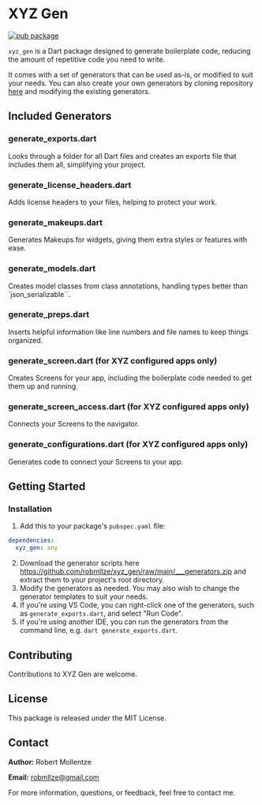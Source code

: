# XYZ Gen

[![pub package](https://img.shields.io/pub/v/xyz_gen.svg)](https://pub.dev/packages/xyz_gen)

`xyz_gen` is a Dart package designed to generate boilerplate code, reducing the amount of repetitive code you need to write.

It comes with a set of generators that can be used as-is, or modified to suit your needs. You can also create your own generators by cloning repository [here](https://github.com/robmllze/xyz_gen) and modifying the existing generators.

## Included Generators

### generate_exports.dart
Looks through a folder for all Dart files and creates an exports file that includes them all, simplifying your project.

### generate_license_headers.dart
Adds license headers to your files, helping to protect your work.

### generate_makeups.dart
Generates Makeups for widgets, giving them extra styles or features with ease.

### generate_models.dart
Creates model classes from class annotations, handling types better than `json_serializable``.

### generate_preps.dart
Inserts helpful information like line numbers and file names to keep things organized.

### generate_screen.dart (for XYZ configured apps only)
Creates Screens for your app, including the boilerplate code needed to get them up and running.

### generate_screen_access.dart (for XYZ configured apps only)
Connects your Screens to the navigator.

### generate_configurations.dart (for XYZ configured apps only)
Generates code to connect your Screens to your app.

## Getting Started

### Installation

1. Add this to your package's `pubspec.yaml` file:

```yaml
dependencies:
  xyz_gen: any
```

2. Download the generator scripts here https://github.com/robmllze/xyz_gen/raw/main/___generators.zip and extract them to your project's root directory.
3. Modify the generators as needed. You may also wish to change the generator templates to suit your needs.
4. If you're using VS Code, you can right-click one of the generators, such as `generate_exports.dart`, and select "Run Code".
5. If you're using another IDE, you can run the generators from the command line, e.g. `dart generate_exports.dart`.

## Contributing

Contributions to XYZ Gen are welcome.

## License

This package is released under the MIT License.

## Contact

**Author:** Robert Mollentze

**Email:** robmllze@gmail.com

For more information, questions, or feedback, feel free to contact me.